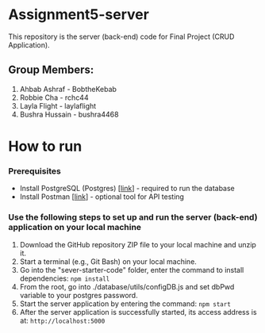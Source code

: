 # Assignment5-server

This repository is the server (back-end) code for Final Project (CRUD Application).


  ## Group Members:

1. Ahbab Ashraf - BobtheKebab
2. Robbie Cha - rchc44
3. Layla Flight - laylaflight
4. Bushra Hussain - bushra4468


# How to run

### Prerequisites
- Install PostgreSQL (Postgres) [[link](https://www.postgresql.org/download/)] - required to run the database
- Install Postman [[link](https://www.postman.com/downloads/)] - optional tool for API testing 

### Use the following steps to set up and run the server (back-end) application on your local machine
1.	Download the GitHub repository ZIP file to your local machine and unzip it.
2. Start a terminal (e.g., Git Bash) on your local machine.
3.	Go into the "sever-starter-code" folder, enter the command to install dependencies: `npm install` 
4.  From the root, go into ./database/utils/configDB.js and set dbPwd variable to your postgres password.
5.	Start the server application by entering the command: `npm start` 
6.	After the server application is successfully started, its access address is at: `http://localhost:5000` 
